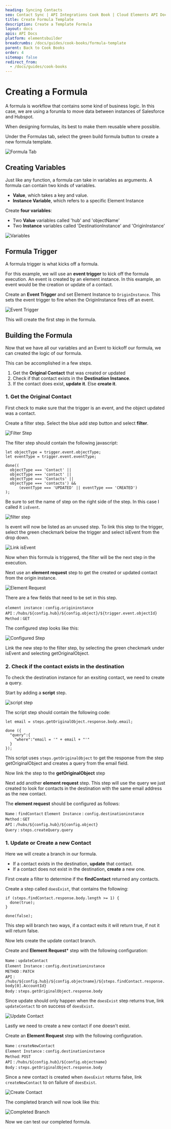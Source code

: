 ```yaml
---
heading: Syncing Contacts
seo: Contact Sync | API Integrations Cook Book | Cloud Elements API Docs
title: Create Formula Template
description: Create a Template Formula
layout: docs
apis: API Docs
platform: elementsbuilder
breadcrumbs: /docs/guides/cook-books/formula-template
parent: Back to Cook Books
order: 4
sitemap: false
redirect_from:
  - /docs/guides/cook-books
---
```


# Creating a Formula

A formula is workflow that contains some kind of business logic. In this case, we are using a forumla to move data between instances of Salesforce and Hubspot. 

When designing formulas, its best to make them reusable where possible.

Under the Formulas tab, select the green build formula button to create a new formula template.

![Formula Tab](https://cl.ly/3e3g0l00351B/Screen%20Shot%202017-02-01%20at%204.06.42%20PM.png)

## Creating Variables

Just like any function, a formula can take in variables as arguments. A formula can contain two kinds of variables.

 - **Value**, which takes a key and value.
 - **Instance Variable**, which refers to a specific Element Instance

 Create **four variables**:

 - Two **Value** variables called 'hub' and 'objectName'
 - Two **Instance** variables called 'DestinationInstance' and 'OriginInstance'

 ![Variables](https://cl.ly/3d3M0t283j3K/[d9c4aeb603c40889c04f4a1aa1b45030]_Screen%2520Shot%25202017-02-01%2520at%25204.16.02%2520PM.png)


## Formula Trigger

A formula trigger is what kicks off a formula.

For this example, we will use an **event trigger** to kick off the formula execution. An event is created by an element instance. In this example, an event would be the creation or update of a contact.

Create an **Event Trigger** and set Element Instance to `OriginInstance`. This sets the event trigger to fire when the OriginInstance fires off an event.

![Event Trigger](https://cl.ly/3t0Z1W201T08/Screen%20Shot%202017-02-02%20at%2010.41.11%20AM.png)

This will create the first step in the formula.

## Building the Formula

Now that we have all our variables and an Event to kickoff our formula, we can created the logic of our formula.

This can be accomplished in a few steps.

1. Get the **Original Contact** that was created or updated
2. Check if that contact exists in the **Destination Instance**.
3. If the contact does exist, **update it**. Else **create it**.

### 1. Get the Original Contact

First check to make sure that the trigger is an event, and the object updated was a contact.

Create a filter step. Select the blue add step button and select **filter**.

![Filter Step](https://cl.ly/2B3w241U2K2T/Screen%20Shot%202017-02-02%20at%2010.56.03%20AM.png)

The filter step should contain the following javascript:

    let objectType = trigger.event.objectType;
    let eventType = trigger.event.eventType;

    done((
      objectType === 'Contact' || 
      objectType === 'contact' || 
      objectType === 'Contacts' || 
      objectType === 'contacts') && 
          (eventType === 'UPDATED' || eventType === 'CREATED')
    );

Be sure to set the name of step on the right side of the step. In this case I called it `isEvent`.

![filter step](https://cl.ly/1i3z0s192u01/Screen%20Shot%202017-02-02%20at%2011.03.30%20AM.png)

Is event will now be listed as an unused step. To link this step to the trigger, select the green checkmark below the trigger and select isEvent from the drop down.

![Link isEvent](https://cl.ly/0G121I470L3A/Screen%20Shot%202017-02-02%20at%2011.12.59%20AM.png)

Now when this formula is triggered, the filter will be the next step in the execution.

Next use an **element request** step to get the created or updated contact from the origin instance.

![Element Request](https://cl.ly/242G3p1r3G3D/[10cdcedb488da3bb9de90dedd63e17c6]_Screen%2520Shot%25202017-02-02%2520at%252011.27.08%2520AM.png)

There are a few fields that need to be set in this step.

`element instance` : `config.origininstance`  
`API` : `/hubs/${config.hub}/${config.object}/${trigger.event.objectId}`  
`Method` : `GET`  

The configured step looks like this:

![Configured Step](https://cl.ly/3b1a3x1T2Q1c/Screen%20Shot%202017-02-02%20at%2011.31.41%20AM.png)

Link the new step to the filter step, by selecting the green checkmark under isEvent and selecting getOriginalObject.

### 2. Check if the contact exists in the destination

To check the destination instance for an exsiting contact, we need to create a query.

Start by adding a **script** step.

![script step](https://cl.ly/2l2z1f150U33/Screen%20Shot%202017-02-02%20at%201.00.25%20PM.png)

The script step should contain the following code:

    let email = steps.getOriginalObject.response.body.email;

    done ({
      "query":{
        "where":"email = '" + email + "'"
      }
    });

This script uses `steps.getOriginalObject` to get the response from the step getOriginalObject and creates a query from the email field.

Now link the step to the **getOriginalObject** step

Next add another **element request** step. This step will use the query we just created to look for contacts in the destination with the same email address as the new contact.

The **element request** should be configured as follows:

`Name` : `findContact`
`Element Instance` : `config.destinationinstance`  
`Method` : `GET`  
`API` : `/hubs/${config.hub}/${config.object}`  
`Query` : `steps.createQuery.query`

### 1. Update or Create a new Contact

Here we will create a branch in our formula. 

 - If a contact exists in the destination, **update** that contact.
 - If a contact does not exist in the destination, **create** a new one.  

First create a filter to determine if the **findContact** returned any contacts.

Create a step called `doesExist`, that contains the following:

    if (steps.findContact.response.body.length >= 1) {
      done(true);
    }

    done(false);

This step will branch two ways, if a contact exits it will return true, if not it will return false.

Now lets create the update contact branch.

Create and **Element Request*** step with the following configuration:

`Name` : `updateContact`  
`Element Instance` : `config.destinationinstance`  
`METHOD` : `PATCH`  
`API` : `/hubs/${config.hub}/${config.objectname}/${steps.findContact.response.body[0].AccountId}`  
`Body` : `steps.getOriginalObject.response.body`  

Since update should only happen when the `doesExist` step returns true, link `updateContact` to on success of `doesExist`.

![Update Contact](https://cl.ly/3P3l3l0m0a1A/[69e726f2f9a837cacbd519763dfc772a]_Screen%2520Shot%25202017-02-02%2520at%25201.35.02%2520PM.png)

Lastly we need to create a new contact if one doesn't exist.

Create an **Element Request** step with the following configuration.

`Name` : `createNewContact`  
`Element Instance` : `config.destinationinstance`  
`Method`: `POST`  
`API` : `/hubs/${config.hub}/${config.objectname}`  
`Body` : `steps.getOriginalObject.response.body`  

Since a new contact is created when `doesExist` returns false, link `createNewContact` to on failure of `doesExist`.

![Create Contact](https://cl.ly/2f2w1f310y3y/[89e8b20be455e009cb09e6d17e442942]_Screen%2520Shot%25202017-02-02%2520at%25201.47.12%2520PM.png)

The completed branch will now look like this:

![Completed Branch](https://cl.ly/1G2z0Q1W2214/Screen%20Shot%202017-02-02%20at%201.48.31%20PM.png)

Now we can test our completed formula. 